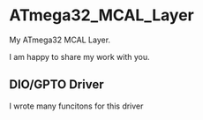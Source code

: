 # ATmega32_MCAL_Layer

My ATmega32 MCAL Layer.

I am happy to share my work with you.

## DIO/GPTO Driver
I wrote many funcitons for this driver
